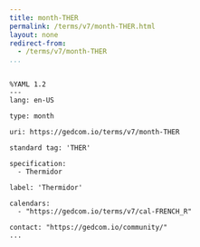 ```yaml
---
title: month-THER
permalink: /terms/v7/month-THER.html
layout: none
redirect-from:
  - /terms/v7/month-THER
...
```


```

%YAML 1.2
---
lang: en-US

type: month

uri: https://gedcom.io/terms/v7/month-THER

standard tag: 'THER'

specification:
  - Thermidor

label: 'Thermidor'

calendars:
  - "https://gedcom.io/terms/v7/cal-FRENCH_R"

contact: "https://gedcom.io/community/"
...

```
